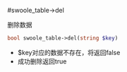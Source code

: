 #swoole_table->del

删除数据
```php
bool swoole_table->del(string $key)
```

* $key对应的数据不存在，将返回false
* 成功删除返回true

